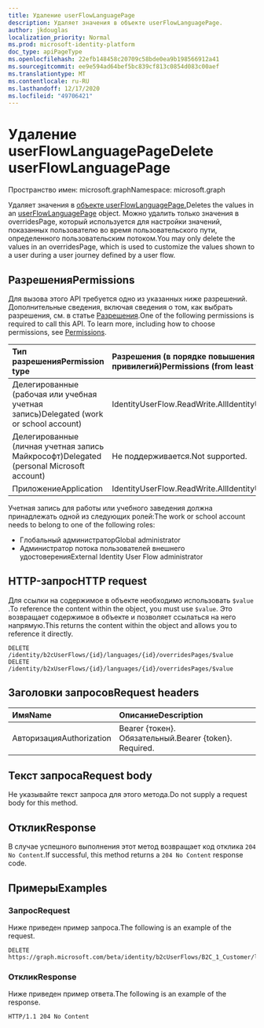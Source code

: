 ```yaml
---
title: Удаление userFlowLanguagePage
description: Удаляет значения в объекте userFlowLanguagePage.
author: jkdouglas
localization_priority: Normal
ms.prod: microsoft-identity-platform
doc_type: apiPageType
ms.openlocfilehash: 22efb148458c20709c58bde0ea9b198566912a41
ms.sourcegitcommit: ee9e594ad64bef5bc839cf813c0854d083c00aef
ms.translationtype: MT
ms.contentlocale: ru-RU
ms.lasthandoff: 12/17/2020
ms.locfileid: "49706421"
---
```

# <a name="delete-userflowlanguagepage"></a><span data-ttu-id="639bc-103">Удаление userFlowLanguagePage</span><span class="sxs-lookup"><span data-stu-id="639bc-103">Delete userFlowLanguagePage</span></span>

<span data-ttu-id="639bc-104">Пространство имен: microsoft.graph</span><span class="sxs-lookup"><span data-stu-id="639bc-104">Namespace: microsoft.graph</span></span>

<span data-ttu-id="639bc-105">Удаляет значения в [объекте userFlowLanguagePage.](../resources/userflowlanguagepage.md)</span><span class="sxs-lookup"><span data-stu-id="639bc-105">Deletes the values in an [userFlowLanguagePage](../resources/userflowlanguagepage.md) object.</span></span> <span data-ttu-id="639bc-106">Можно удалить только значения в overridesPage, который используется для настройки значений, показанных пользователю во время пользовательского пути, определенного пользовательским потоком.</span><span class="sxs-lookup"><span data-stu-id="639bc-106">You may only delete the values in an overridesPage, which is used to customize the values shown to a user during a user journey defined by a user flow.</span></span>

## <a name="permissions"></a><span data-ttu-id="639bc-107">Разрешения</span><span class="sxs-lookup"><span data-stu-id="639bc-107">Permissions</span></span>

<span data-ttu-id="639bc-p102">Для вызова этого API требуется одно из указанных ниже разрешений. Дополнительные сведения, включая сведения о том, как выбрать разрешения, см. в статье [Разрешения](/graph/permissions-reference).</span><span class="sxs-lookup"><span data-stu-id="639bc-p102">One of the following permissions is required to call this API. To learn more, including how to choose permissions, see [Permissions](/graph/permissions-reference).</span></span>

|<span data-ttu-id="639bc-110">Тип разрешения</span><span class="sxs-lookup"><span data-stu-id="639bc-110">Permission type</span></span>      | <span data-ttu-id="639bc-111">Разрешения (в порядке повышения привилегий)</span><span class="sxs-lookup"><span data-stu-id="639bc-111">Permissions (from least to most privileged)</span></span>              |
|:--------------------|:---------------------------------------------------------|
|<span data-ttu-id="639bc-112">Делегированные (рабочая или учебная учетная запись)</span><span class="sxs-lookup"><span data-stu-id="639bc-112">Delegated (work or school account)</span></span>|<span data-ttu-id="639bc-113">IdentityUserFlow.ReadWrite.All</span><span class="sxs-lookup"><span data-stu-id="639bc-113">IdentityUserFlow.ReadWrite.All</span></span>|
|<span data-ttu-id="639bc-114">Делегированные (личная учетная запись Майкрософт)</span><span class="sxs-lookup"><span data-stu-id="639bc-114">Delegated (personal Microsoft account)</span></span>| <span data-ttu-id="639bc-115">Не поддерживается.</span><span class="sxs-lookup"><span data-stu-id="639bc-115">Not supported.</span></span>|
|<span data-ttu-id="639bc-116">Приложение</span><span class="sxs-lookup"><span data-stu-id="639bc-116">Application</span></span>|<span data-ttu-id="639bc-117">IdentityUserFlow.ReadWrite.All</span><span class="sxs-lookup"><span data-stu-id="639bc-117">IdentityUserFlow.ReadWrite.All</span></span>|

<span data-ttu-id="639bc-118">Учетная запись для работы или учебного заведения должна принадлежать одной из следующих ролей:</span><span class="sxs-lookup"><span data-stu-id="639bc-118">The work or school account needs to belong to one of the following roles:</span></span>

* <span data-ttu-id="639bc-119">Глобальный администратор</span><span class="sxs-lookup"><span data-stu-id="639bc-119">Global administrator</span></span>
* <span data-ttu-id="639bc-120">Администратор потока пользователей внешнего удостоверения</span><span class="sxs-lookup"><span data-stu-id="639bc-120">External Identity User Flow administrator</span></span>

## <a name="http-request"></a><span data-ttu-id="639bc-121">HTTP-запрос</span><span class="sxs-lookup"><span data-stu-id="639bc-121">HTTP request</span></span>

<span data-ttu-id="639bc-122">Для ссылки на содержимое в объекте необходимо использовать `$value` .</span><span class="sxs-lookup"><span data-stu-id="639bc-122">To reference the content within the object, you must use `$value`.</span></span> <span data-ttu-id="639bc-123">Это возвращает содержимое в объекте и позволяет ссылаться на него напрямую.</span><span class="sxs-lookup"><span data-stu-id="639bc-123">This returns the content within the object and allows you to reference it directly.</span></span>

<!-- {
  "blockType": "ignored"
}
-->

``` http
DELETE /identity/b2cUserFlows/{id}/languages/{id}/overridesPages/$value
DELETE /identity/b2xUserFlows/{id}/languages/{id}/overridesPages/$value
```

## <a name="request-headers"></a><span data-ttu-id="639bc-124">Заголовки запросов</span><span class="sxs-lookup"><span data-stu-id="639bc-124">Request headers</span></span>

|<span data-ttu-id="639bc-125">Имя</span><span class="sxs-lookup"><span data-stu-id="639bc-125">Name</span></span>|<span data-ttu-id="639bc-126">Описание</span><span class="sxs-lookup"><span data-stu-id="639bc-126">Description</span></span>|
|:---|:---|
|<span data-ttu-id="639bc-127">Авторизация</span><span class="sxs-lookup"><span data-stu-id="639bc-127">Authorization</span></span>|<span data-ttu-id="639bc-p104">Bearer {токен}. Обязательный.</span><span class="sxs-lookup"><span data-stu-id="639bc-p104">Bearer {token}. Required.</span></span>|

## <a name="request-body"></a><span data-ttu-id="639bc-130">Текст запроса</span><span class="sxs-lookup"><span data-stu-id="639bc-130">Request body</span></span>

<span data-ttu-id="639bc-131">Не указывайте текст запроса для этого метода.</span><span class="sxs-lookup"><span data-stu-id="639bc-131">Do not supply a request body for this method.</span></span>

## <a name="response"></a><span data-ttu-id="639bc-132">Отклик</span><span class="sxs-lookup"><span data-stu-id="639bc-132">Response</span></span>

<span data-ttu-id="639bc-133">В случае успешного выполнения этот метод возвращает код отклика `204 No Content`.</span><span class="sxs-lookup"><span data-stu-id="639bc-133">If successful, this method returns a `204 No Content` response code.</span></span>

## <a name="examples"></a><span data-ttu-id="639bc-134">Примеры</span><span class="sxs-lookup"><span data-stu-id="639bc-134">Examples</span></span>

### <a name="request"></a><span data-ttu-id="639bc-135">Запрос</span><span class="sxs-lookup"><span data-stu-id="639bc-135">Request</span></span>

<span data-ttu-id="639bc-136">Ниже приведен пример запроса.</span><span class="sxs-lookup"><span data-stu-id="639bc-136">The following is an example of the request.</span></span>

<!-- {
  "blockType": "request",
  "name": "delete_userflowlanguagepage"
}
-->

``` http
DELETE https://graph.microsoft.com/beta/identity/b2cUserFlows/B2C_1_Customer/languages/en/overridesPages/phonefactor/$value
```

### <a name="response"></a><span data-ttu-id="639bc-137">Отклик</span><span class="sxs-lookup"><span data-stu-id="639bc-137">Response</span></span>

<span data-ttu-id="639bc-138">Ниже приведен пример ответа.</span><span class="sxs-lookup"><span data-stu-id="639bc-138">The following is an example of the response.</span></span>

<!-- {
  "blockType": "response",
  "truncated": true
}
-->

``` http
HTTP/1.1 204 No Content
```

